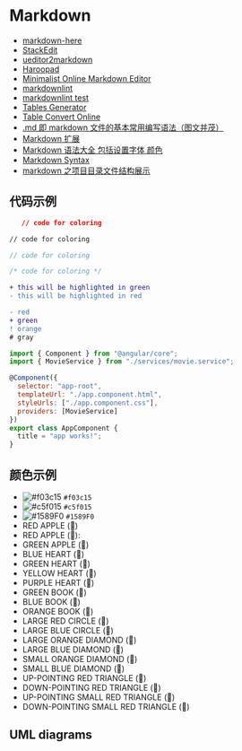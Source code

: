 # Markdown

- [markdown-here](https://github.com/adam-p/markdown-here/wiki/Markdown-Cheatsheet)
- [StackEdit](https://stackedit.io/app#)
- [ueditor2markdown](http://www.bejson.com/convert/ueditor2markdown/)
- [Haroopad](http://pad.haroopress.com/user.html)
- [Minimalist Online Markdown Editor](http://markdown.pioul.fr/)
- [markdownlint](https://github.com/DavidAnson/markdownlint)
- [markdownlint test](https://github.com/DavidAnson/markdownlint/tree/v0.12.0/test)
- [Tables Generator](http://www.tablesgenerator.com/)
- [Table Convert Online](https://tableconvert.com/)
- [.md 即 markdown 文件的基本常用编写语法（图文并茂）](https://www.cnblogs.com/liugang-vip/p/6337580.html)
- [Markdown 扩展](https://www.vuepress.cn/guide/markdown.html#%E6%A0%87%E9%A2%98%E9%94%9A%E7%82%B9-header-anchors)
- [Markdown 语法大全 包括设置字体 颜色](https://blog.csdn.net/qcx321/article/details/53780672)
- [Markdown Syntax](https://sourceforge.net/p/colcmd/discussion/markdown_syntax)
- [markdown 之项目目录文件结构展示](https://www.jianshu.com/p/f7d2e2621a6f)

## 代码示例

```json
   // code for coloring
```

```html
// code for coloring
```

```js
// code for coloring
```

```css
/* code for coloring */
```

```diff
+ this will be highlighted in green
- this will be highlighted in red
```

```diff
- red
+ green
! orange
# gray
```

```js
import { Component } from "@angular/core";
import { MovieService } from "./services/movie.service";

@Component({
  selector: "app-root",
  templateUrl: "./app.component.html",
  styleUrls: ["./app.component.css"],
  providers: [MovieService]
})
export class AppComponent {
  title = "app works!";
}
```

## 颜色示例

- ![#f03c15](https://placehold.it/15/f03c15/000000?text=+) `#f03c15`
- ![#c5f015](https://placehold.it/15/c5f015/000000?text=+) `#c5f015`
- ![#1589F0](https://placehold.it/15/1589F0/000000?text=+) `#1589F0`
- RED APPLE (&#x1F34E;)
- RED APPLE (&#x1F34E;):
- GREEN APPLE (&#x1F34F;)
- BLUE HEART (&#x1F499;)
- GREEN HEART (&#x1F49A;)
- YELLOW HEART (&#x1F49B;)
- PURPLE HEART (&#x1F49C;)
- GREEN BOOK (&#x1F4D7;)
- BLUE BOOK (&#x1F4D8;)
- ORANGE BOOK (&#x1F4D9;)
- LARGE RED CIRCLE (&#x1F534;)
- LARGE BLUE CIRCLE (&#x1F535;)
- LARGE ORANGE DIAMOND (&#x1F536;)
- LARGE BLUE DIAMOND (&#x1F537;)
- SMALL ORANGE DIAMOND (&#x1F538;)
- SMALL BLUE DIAMOND (&#x1F539;)
- UP-POINTING RED TRIANGLE (&#x1F53A;)
- DOWN-POINTING RED TRIANGLE (&#x1F53B;)
- UP-POINTING SMALL RED TRIANGLE (&#x1F53C;)
- DOWN-POINTING SMALL RED TRIANGLE (&#x1F53D;)

## UML diagrams
